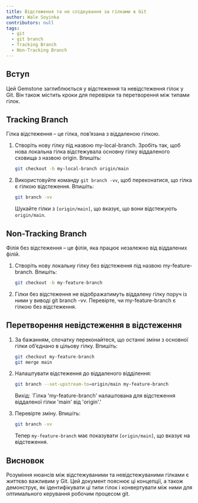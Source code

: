 ```yaml
---
title: Відстеження та не слідкування за гілками в Git
author: Wale Soyinka
contributors: null
tags:
  - git
  - git branch
  - Tracking Branch
  - Non-Tracking Branch
---
```


## Вступ

Цей Gemstone заглиблюється у відстеження та невідстеження гілок у Git. Він також містить кроки для перевірки та перетворення між типами гілок.

## Tracking Branch

Гілка відстеження – це гілка, пов’язана з віддаленою гілкою.

1. Створіть нову гілку під назвою my-local-branch. Зробіть так, щоб нова локальна гілка відстежувала основну гілку віддаленого сховища з назвою origin. Впишіть:

   ```bash
   git checkout -b my-local-branch origin/main
   ```

2. Використовуйте команду `git branch -vv`, щоб переконатися, що гілка є гілкою відстеження. Впишіть:

   ```bash
   git branch -vv
   ```

   Шукайте гілки з `[origin/main]`, що вказує, що вони відстежують `origin/main`.

## Non-Tracking Branch

Філія без відстеження – це філія, яка працює незалежно від віддалених філій.

1. Створіть нову локальну гілку без відстеження під назвою my-feature-branch. Впишіть:

   ```bash
   git checkout -b my-feature-branch
   ```

2. Гілки без відстеження не відображатимуть віддалену гілку поруч із ними у виводі git branch -vv. Перевірте, чи my-feature-branch є гілкою без відстеження.

## Перетворення невідстеження в відстеження

1. За бажанням, спочатку переконайтеся, що останні зміни з основної гілки об’єднано в цільову гілку. Впишіть:

   ```bash
   git checkout my-feature-branch
   git merge main
   ```

2. Налаштувати відстеження до віддаленого відділення:

   ```bash
   git branch --set-upstream-to=origin/main my-feature-branch
   ```

   Вихід: \`Гілка 'my-feature-branch' налаштована для відстеження віддаленої гілки 'main' від 'origin'.'

3. Перевірте зміну. Впишіть:

   ```bash
   git branch -vv
   ```

   Тепер `my-feature-branch` має показувати `[origin/main]`, що вказує на відстеження.

## Висновок

Розуміння нюансів між відстежуваними та невідстежуваними гілками є життєво важливим у Git. Цей документ пояснює ці концепції, а також демонструє, як ідентифікувати ці типи гілок і конвертувати між ними для оптимального керування робочим процесом git.
